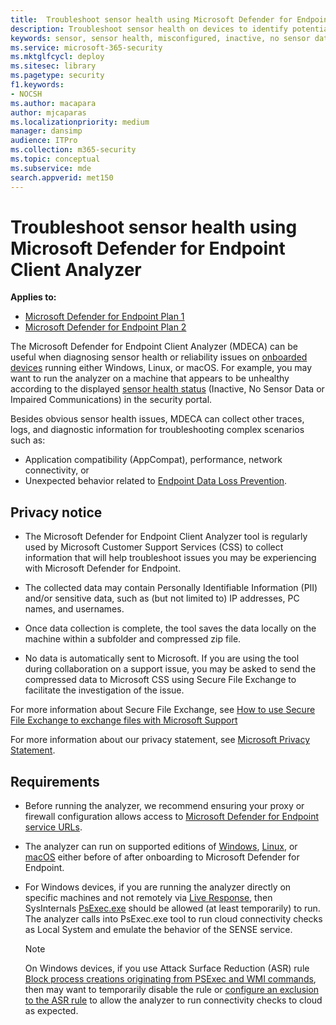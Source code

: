 ```yaml
---
title:  Troubleshoot sensor health using Microsoft Defender for Endpoint Client Analyzer
description: Troubleshoot sensor health on devices to identify potential configuration, environment, connectivity, or telemetry issue affecting sensor data or capability.
keywords: sensor, sensor health, misconfigured, inactive, no sensor data, sensor data, impaired communications, communication
ms.service: microsoft-365-security
ms.mktglfcycl: deploy
ms.sitesec: library
ms.pagetype: security
f1.keywords:
- NOCSH
ms.author: macapara
author: mjcaparas
ms.localizationpriority: medium
manager: dansimp
audience: ITPro
ms.collection: m365-security
ms.topic: conceptual
ms.subservice: mde
search.appverid: met150
---
```


# Troubleshoot sensor health using Microsoft Defender for Endpoint Client Analyzer

**Applies to:**
- [Microsoft Defender for Endpoint Plan 1](https://go.microsoft.com/fwlink/p/?linkid=2154037)
- [Microsoft Defender for Endpoint Plan 2](https://go.microsoft.com/fwlink/p/?linkid=2154037)

The Microsoft Defender for Endpoint Client Analyzer (MDECA) can be useful when diagnosing sensor health or reliability issues on [onboarded devices](/microsoft-365/security/defender-endpoint/onboard-configure) running either Windows, Linux, or macOS. For example, you may want to run the analyzer on a machine that appears to be unhealthy according to the displayed [sensor health status](/microsoft-365/security/defender-endpoint/fix-unhealthy-sensors) (Inactive, No Sensor Data or Impaired Communications) in the security portal.

Besides obvious sensor health issues, MDECA can collect other traces, logs, and diagnostic information for troubleshooting complex scenarios such as:

- Application compatibility (AppCompat), performance, network connectivity, or
- Unexpected behavior related to [Endpoint Data Loss Prevention](/microsoft-365/compliance/endpoint-dlp-learn-about).

## Privacy notice

- The Microsoft Defender for Endpoint Client Analyzer tool is regularly used by Microsoft Customer Support Services (CSS) to collect information that will help troubleshoot issues you may be experiencing with Microsoft Defender for Endpoint.

- The collected data may contain Personally Identifiable Information (PII) and/or sensitive data, such as (but not limited to) IP addresses, PC names, and usernames.

- Once data collection is complete, the tool saves the data locally on the machine within a subfolder and compressed zip file.

- No data is automatically sent to Microsoft. If you are using the tool during collaboration on a support issue, you may be asked to send the compressed data to Microsoft CSS using Secure File Exchange to facilitate the investigation of the issue.

For more information about Secure File Exchange, see [How to use Secure File Exchange to exchange files with Microsoft Support](/troubleshoot/azure/general/secure-file-exchange-transfer-files)

For more information about our privacy statement, see [Microsoft Privacy Statement](https://privacy.microsoft.com/privacystatement).

## Requirements

- Before running the analyzer, we recommend ensuring your proxy or firewall configuration allows access to [Microsoft Defender for Endpoint service URLs](configure-proxy-internet.md#enable-access-to-microsoft-defender-for-endpoint-service-urls-in-the-proxy-server).

- The analyzer can run on supported editions of [Windows](minimum-requirements.md#supported-windows-versions), [Linux](microsoft-defender-endpoint-linux.md#system-requirements), or [macOS](microsoft-defender-endpoint-mac.md#system-requirements) either before of after onboarding to Microsoft Defender for Endpoint.

- For Windows devices, if you are running the analyzer directly on specific machines and not remotely via [Live Response](/microsoft-365/security/defender-endpoint/troubleshoot-collect-support-log), then SysInternals [PsExec.exe](/sysinternals/downloads/psexec) should be allowed (at least temporarily) to run. The analyzer calls into PsExec.exe tool to run cloud connectivity checks as Local System and emulate the behavior of the SENSE service.

    > [!NOTE]
    > On Windows devices, if you use Attack Surface Reduction (ASR) rule [Block process creations originating from PSExec and WMI commands](attack-surface-reduction-rules-reference.md#block-process-creations-originating-from-psexec-and-wmi-commands), then may want to temporarily disable the rule or [configure an exclusion to the ASR rule](enable-attack-surface-reduction.md#exclude-files-and-folders-from-asr-rules) to allow the analyzer to run connectivity checks to cloud as expected.

